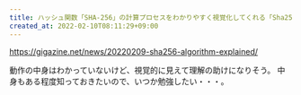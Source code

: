 ```yaml
---
title: ハッシュ関数「SHA-256」の計算プロセスをわかりやすく視覚化してくれる「Sha256 Algorithm Explained」
created_at: 2022-02-10T08:11:29+09:00
---
```


https://gigazine.net/news/20220209-sha256-algorithm-explained/

動作の中身はわかっていないけど、視覚的に見えて理解の助けになりそう。
中身もある程度知っておきたいので、いつか勉強したい・・・。
